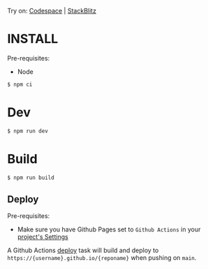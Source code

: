 Try on: [Codespace](https://github.com/codespaces/new?template_repository=abernier%2Fr3f-kira) | [StackBlitz](https://stackblitz.com/github/abernier/r3f-kira)

# INSTALL

Pre-requisites:

- Node

```sh
$ npm ci
```

# Dev

```sh
$ npm run dev
```

# Build

```sh
$ npm run build
```

## Deploy

Pre-requisites:

- Make sure you have Github Pages set to `Github Actions` in your [project's Settings](/../../settings/pages)

A Github Actions [deploy](.github/workflows/deploy.yml) task will build and deploy to `https://{username}.github.io/{reponame}` when pushing on `main`.
